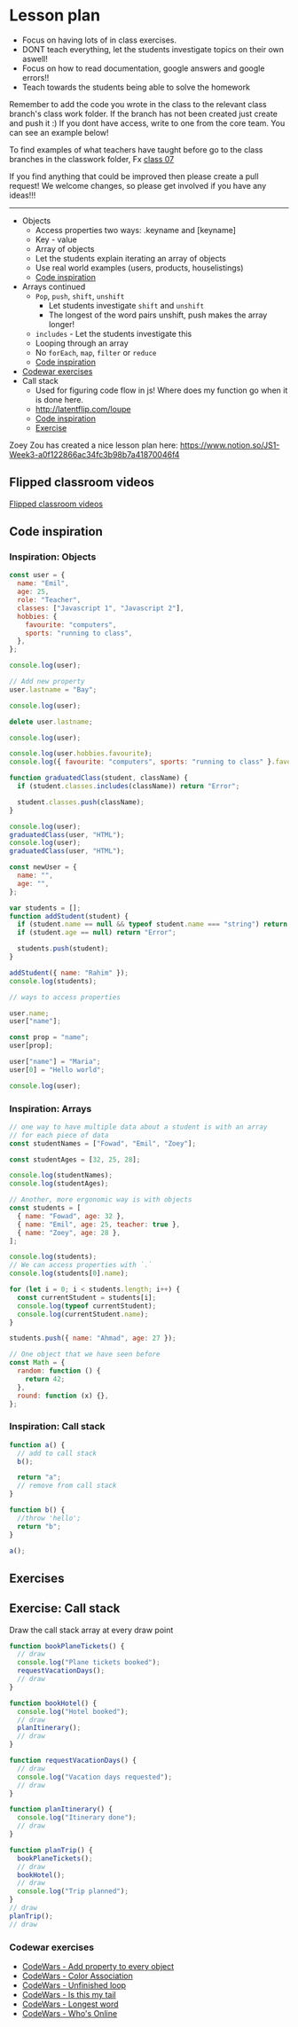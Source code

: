 # Lesson plan

- Focus on having lots of in class exercises.
- DONT teach everything, let the students investigate topics on their own aswell!
- Focus on how to read documentation, google answers and google errors!!
- Teach towards the students being able to solve the homework

Remember to add the code you wrote in the class to the relevant class branch's class work folder. If the branch has not been created just create and push it :) If you dont have access, write to one from the core team. You can see an example below!

To find examples of what teachers have taught before go to the class branches in the classwork folder, Fx [class 07](https://github.com/HackYourFuture-CPH/JavaScript/tree/class07/JavaScript1/Week1/classwork)

If you find anything that could be improved then please create a pull request! We welcome changes, so please get involved if you have any ideas!!!

---

- Objects
  - Access properties two ways: .keyname and [keyname]
  - Key - value
  - Array of objects
  - Let the students explain iterating an array of objects
  - Use real world examples (users, products, houselistings)
  - [Code inspiration](#inspiration-objects)
- Arrays continued
  - `Pop`, `push`, `shift`, `unshift`
    - Let students investigate `shift` and `unshift`
    - The longest of the word pairs unshift, push makes the array longer!
  - `includes` - Let the students investigate this
  - Looping through an array
  - No `forEach`, `map`, `filter` or `reduce`
  - [Code inspiration](#inspiration-arrays)
- [Codewar exercises](#codewar-exercises)
- Call stack
  - Used for figuring code flow in js! Where does my function go when it is done here.
  - <http://latentflip.com/loupe> <!-- no-https -->
  - [Code inspiration](#inspiration-call-stack)
  - [Exercise](#exercise-call-stack)

Zoey Zou has created a nice lesson plan here: <https://www.notion.so/JS1-Week3-a0f122866ac34fc3b98b7a41870046f4>

## Flipped classroom videos

[Flipped classroom videos](https://github.com/HackYourFuture-CPH/JavaScript/blob/main/javascript1/week3/preparation.md#flipped-classroom-videos)

## Code inspiration

### Inspiration: Objects

```js
const user = {
  name: "Emil",
  age: 25,
  role: "Teacher",
  classes: ["Javascript 1", "Javascript 2"],
  hobbies: {
    favourite: "computers",
    sports: "running to class",
  },
};

console.log(user);

// Add new property
user.lastname = "Bay";

console.log(user);

delete user.lastname;

console.log(user);

console.log(user.hobbies.favourite);
console.log({ favourite: "computers", sports: "running to class" }.favourite);

function graduatedClass(student, className) {
  if (student.classes.includes(className)) return "Error";

  student.classes.push(className);
}

console.log(user);
graduatedClass(user, "HTML");
console.log(user);
graduatedClass(user, "HTML");

const newUser = {
  name: "",
  age: "",
};

var students = [];
function addStudent(student) {
  if (student.name == null && typeof student.name === "string") return "Error";
  if (student.age == null) return "Error";

  students.push(student);
}

addStudent({ name: "Rahim" });
console.log(students);

// ways to access properties

user.name;
user["name"];

const prop = "name";
user[prop];

user["name"] = "Maria";
user[0] = "Hello world";

console.log(user);
```

### Inspiration: Arrays

```js
// one way to have multiple data about a student is with an array
// for each piece of data
const studentNames = ["Fowad", "Emil", "Zoey"];

const studentAges = [32, 25, 28];

console.log(studentNames);
console.log(studentAges);

// Another, more ergonomic way is with objects
const students = [
  { name: "Fowad", age: 32 },
  { name: "Emil", age: 25, teacher: true },
  { name: "Zoey", age: 28 },
];

console.log(students);
// We can access properties with `.`
console.log(students[0].name);

for (let i = 0; i < students.length; i++) {
  const currentStudent = students[i];
  console.log(typeof currentStudent);
  console.log(currentStudent.name);
}

students.push({ name: "Ahmad", age: 27 });

// One object that we have seen before
const Math = {
  random: function () {
    return 42;
  },
  round: function (x) {},
};
```

### Inspiration: Call stack

```js
function a() {
  // add to call stack
  b();

  return "a";
  // remove from call stack
}

function b() {
  //throw 'hello';
  return "b";
}

a();
```

## Exercises

## Exercise: Call stack

Draw the call stack array at every draw point

```js
function bookPlaneTickets() {
  // draw
  console.log("Plane tickets booked");
  requestVacationDays();
  // draw
}

function bookHotel() {
  console.log("Hotel booked");
  // draw
  planItinerary();
  // draw
}

function requestVacationDays() {
  // draw
  console.log("Vacation days requested");
  // draw
}

function planItinerary() {
  console.log("Itinerary done");
  // draw
}

function planTrip() {
  bookPlaneTickets();
  // draw
  bookHotel();
  // draw
  console.log("Trip planned");
}
// draw
planTrip();
// draw
```

### Codewar exercises

- [CodeWars - Add property to every object](https://www.codewars.com/kata/add-property-to-every-object-in-array/train/javascript)
- [CodeWars - Color Association](https://www.codewars.com/kata/colour-association/train/javascript)
- [CodeWars - Unfinished loop](https://www.codewars.com/kata/unfinished-loop-bug-fixing-number-1/train/javascript)
- [CodeWars - Is this my tail](https://www.codewars.com/kata/is-this-my-tail/train/javascript)
- [CodeWars - Longest word](https://www.codewars.com/kata/squash-the-bugs/train/javascript)
- [CodeWars - Who's Online](https://www.codewars.com/kata/whos-online/train/javascript)

